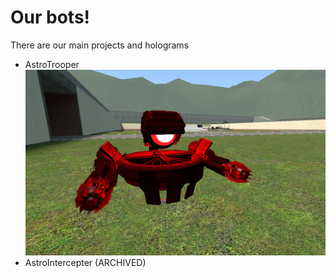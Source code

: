 # Our bots!
There are our main projects and holograms
* AstroTrooper
![AstroTrooper in-game](https://github.com/AstricUnion/AstroBots/blob/main/assets/astrotrooper.png?raw=true)
* AstroIntercepter (ARCHIVED)
